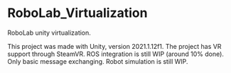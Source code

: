 # RoboLab_Virtualization
RoboLab unity virtualization.

This project was made with Unity, version 2021.1.12f1.
The project has VR support through SteamVR.
ROS integration is still WIP (around 10% done). Only basic message exchanging.
Robot simulation is still WIP.
